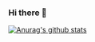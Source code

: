 ### Hi there 👋
[![Anurag's github stats](https://github-readme-stats.vercel.app/api?username=veevargas)](https://github.com/anuraghazra/github-readme-stats)

<!--
**VeeVargas/veevargas** is a ✨ _special_ ✨ repository because its `README.md` (this file) appears on your GitHub profile.




Here are some ideas to get you started:

- 🔭 I’m currently working on ...
- 🌱 I’m currently learning ...
- 👯 I’m looking to collaborate on ...
- 🤔 I’m looking for help with ...
- 💬 Ask me about ...
- 📫 How to reach me: ...
- 😄 Pronouns: ...
- ⚡ Fun fact: ...
-->
